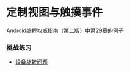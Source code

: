 # 定制视图与触摸事件
Android编程权威指南（第二版）中第29章的例子

### 挑战练习
* [设备旋转问题](https://github.com/uv-lab/DragAndDraw/tree/exercise29.5)
